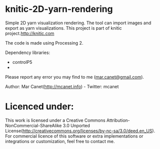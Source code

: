 knitic-2D-yarn-rendering
========================

Simple 2D yarn visualization rendering. The tool can import images and export as yarn visualizations.
This project is part of knitic project.http://knitic.com

The code is made using Processing 2.

Dependency libraries:
* controlP5
* 
Please report any error you may find to me (mar.canet@gmail.com).

Author: Mar Canet(http://mcanet.info) - Twitter: mcanet

Licenced under:
===========================
This work is licensed under a Creative Commons Attribution-NonCommercial-ShareAlike 3.0 Unported License(http://creativecommons.org/licenses/by-nc-sa/3.0/deed.en_US).
For commercial licence of this software or extra implementations or integrations or customization, feel free to contact me. 


